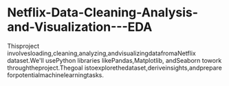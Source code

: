 # Netflix-Data-Cleaning-Analysis-and-Visualization---EDA
Thisproject involvesloading,cleaning,analyzing,andvisualizingdatafromaNetflix  dataset.We'll usePython libraries likePandas,Matplotlib, andSeaborn towork  throughtheproject.Thegoal istoexplorethedataset,deriveinsights,andprepare  forpotentialmachinelearningtasks.
